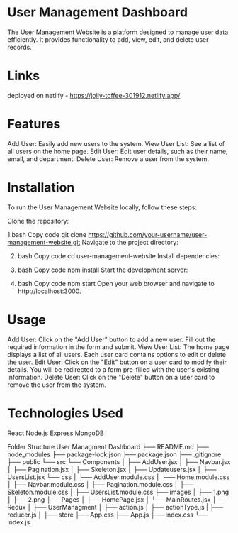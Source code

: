 # User Management Dashboard
The User Management Website is a platform designed to manage user data efficiently. It provides functionality to add, view, edit, and delete user records.

# Links 

deployed on netlify - https://jolly-toffee-301912.netlify.app/

# Features
Add User: Easily add new users to the system.
View User List: See a list of all users on the home page.
Edit User: Edit user details, such as their name, email, and department.
Delete User: Remove a user from the system.

 # Installation
To run the User Management Website locally, follow these steps:

Clone the repository:

1.bash
Copy code
git clone https://github.com/your-username/user-management-website.git
Navigate to the project directory:

2. bash
Copy code
cd user-management-website
Install dependencies:

3. bash
Copy code
npm install
Start the development server:

4. bash
Copy code
npm start
Open your web browser and navigate to http://localhost:3000.

# Usage
Add User: Click on the "Add User" button to add a new user. Fill out the required information in the form and submit.
View User List: The home page displays a list of all users. Each user card contains options to edit or delete the user.
Edit User: Click on the "Edit" button on a user card to modify their details. You will be redirected to a form pre-filled with the user's existing information.
Delete User: Click on the "Delete" button on a user card to remove the user from the system.

# Technologies Used
React
Node.js
Express
MongoDB

Folder Structure
   User Managment Dashboard
    ├── README.md
    ├── node_modules
    ├── package-lock.json
    ├── package.json
    ├── .gitignore
    ├── public
    └── src
        └── Components
        │   ├── AddUser.jsx
        │   ├── Navbar.jsx
        │   ├── Pagination.jsx
        │   ├── Skeleton.jsx
        │   ├── Updateusers.jsx
        │   ├── UsersList.jsx
        └── css
        │   ├── AddUser.module.css
        │   ├── Home.module.css
        │   ├── Navbar.module.css
        │   ├── Pagination.module.css
        │   ├── Skeleton.module.css
        │   ├── UsersList.module.css
        ├── images
        │   ├── 1.png
        │   ├── 2.png
        ├── Pages
        │   ├── HomePage.jsx
        │   └── MainRoutes.jsx
        ├── Redux
        │   ├── UserManagment
                │   ├── action.js
                │   ├── actionType.js
                |   ├── reducer.js
        │   ├── store
        ├── App.css
        ├── App.js
        ├── index.css
        └── index.js
